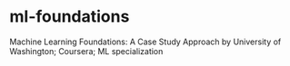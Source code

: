 # ml-foundations
Machine Learning Foundations: A Case Study Approach by University of Washington; Coursera; ML specialization
